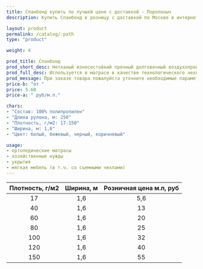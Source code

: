 ```yaml
---
title: Спанбонд купить по лучшей цене с доставкой - Поролоныч
description: Купить Спанбонд в розницу с доставкой по Москве в интернет-магазине Поролоныча.

layout: product
permalink: /catalog/:path
type: "product"

weight: 4

prod_title: Спанбонд
prod_short_desc: Нетканый износостойкий прочный долговечный воздухопроницаемый материал.
prod_full_desc: Используется в матрасе в качестве технологического чехла, для укрытия посевов, дачных теплиц, для защиты от неблагоприятных погодных условий, при пошиве медицинской одежды и одноразового постельного белья. Материал легок и защищает мягкие наполнители матраса от изнашивания. <b>Спанбонд</b> равномерно распределяет вес на пружины блока.
prod_message: При заказе товара пожалуйста уточните необходимые параметры (плотность, цвет и количество).
price-b: "от "
price: 5.60
price-a: " руб/м.п."

chars:
- "Состав: 100% полипропилен"
- "Длина рулона, м: 250"
- "Плотность, г/м2: 17-150"
- "Ширина, м: 1,6"
- "Цвет: белый, бежевый, черный, коричневый"

usage:
- ортопедические матрасы
- хозяйственные нужды
- укрытия
- мягкая мебель (в т.ч. со съемными чехлами)
---
```

| Плотность, г/м2 | Ширина, м | Розничная цена м.п, руб |
|:--:|:--:|:--:|
|17|1,6|5,6|
|40|1,6|13|
|60|1,6|20|
|80|1,6|25|
|100|1,6|32|
|120|1,6|40|
|150|1,6|55|